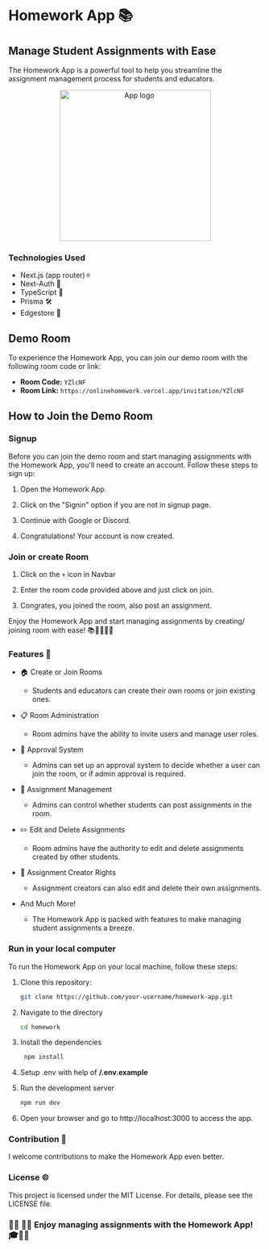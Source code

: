 # Homework App 📚

## Manage Student Assignments with Ease

The Homework App is a powerful tool to help you streamline the assignment management process for students and educators.
<div align="center">
  <img src="https://github.com/pawan-poudel-github/homework/assets/113958713/1508c4af-6664-46d0-bc05-787bb6905219" height=300 width=300 alt="App logo"/>
</div>

### Technologies Used

- Next.js (app router)⚛️
- Next-Auth 🔐
- TypeScript 📝
- Prisma 🛠️
- Edgestore 📁

## Demo Room

To experience the Homework App, you can join our demo room with the following room code or link:

- **Room Code:** `YZlcNF`
- **Room Link:** `https://onlinehomework.vercel.app/invitation/YZlcNF`

## How to Join the Demo Room

### Signup

Before you can join the demo room and start managing assignments with the Homework App, you'll need to create an account. Follow these steps to sign up:

1. Open the Homework App.

2. Click on the "Signin" option if you are not in signup page.

3. Continue with Google or Discord.

6. Congratulations! Your account is now created.

### Join or create Room
1. Click on the `+` icon in Navbar

2. Enter the room code provided above and just click on join.

3. Congrates, you joined the room, also post an assignment.

Enjoy the Homework App and start managing  assignments by creating/ joining room  with ease! 📚👨‍🎓👩‍🏫


### Features 🌟

- 🏠 Create or Join Rooms
  - Students and educators can create their own rooms or join existing ones.

- 📋 Room Administration
  - Room admins have the ability to invite users and manage user roles.

- 🚦 Approval System
  - Admins can set up an approval system to decide whether a user can join the room, or if admin approval is required.

- 📝 Assignment Management
  - Admins can control whether students can post assignments in the room.

- ✏️ Edit and Delete Assignments
  - Room admins have the authority to edit and delete assignments created by other students.

- 🧾 Assignment Creator Rights
  - Assignment creators can also edit and delete their own assignments.

- And Much More!
  - The Homework App is packed with features to make managing student assignments a breeze.



### Run in your local computer

To run the Homework App on your local machine, follow these steps:

1. Clone this repository:
   ```bash
   git clone https://github.com/your-username/homework-app.git
   ```
2. Navigate to the directory
   ```bash
   cd homework
   ```
3. Install the dependencies 
    ```bash
     npm install
   ```
4. Setup .env with help of **/.env.example**

5. Run the development server
   ```bash
   npm run dev
   ```
6. Open your browser and go to http://localhost:3000 to access the app.

### Contribution 🤝
I welcome contributions to make the Homework App even better. 

### License ©️
This project is licensed under the MIT License. For details, please see the LICENSE file.

###  👨‍🏫  👩‍🎓 Enjoy managing assignments with the Homework App! ‍🎓👩‍🏫
